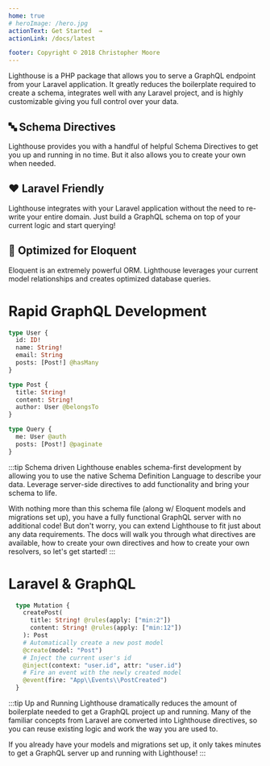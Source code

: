 ```yaml
---
home: true
# heroImage: /hero.jpg
actionText: Get Started  →
actionLink: /docs/latest

footer: Copyright © 2018 Christopher Moore
---
```



Lighthouse is a PHP package that allows you to serve a GraphQL endpoint from your Laravel application. It greatly reduces the boilerplate required to create a schema, integrates well with any Laravel project, and is highly customizable giving you full control over your data.


<div class="features">
  <div class="feature">
    <h2>🔤 Schema Directives</h2> 
    <p>Lighthouse provides you with a handful of helpful Schema Directives to get you up and running in no time. But it also allows you to create your own when needed.</p>
  </div>
  <div class="feature">
    <h2>❤️ Laravel Friendly</h2> 
    <p>Lighthouse integrates with your Laravel application without the need to re-write your entire domain. Just build a GraphQL schema on top of your current logic and start querying!</p>
  </div><div class="feature">
    <h2>💯 Optimized for Eloquent</h2> 
    <p>Eloquent is an extremely powerful ORM. Lighthouse leverages your current model relationships and creates optimized database queries.</p>
  </div>
</div>

# Rapid GraphQL Development

```graphql
type User {
  id: ID!
  name: String!
  email: String
  posts: [Post!] @hasMany
}

type Post {
  title: String!
  content: String!
  author: User @belongsTo
}

type Query {
  me: User @auth
  posts: [Post!] @paginate
}
```

:::tip Schema driven
Lighthouse enables schema-first development by allowing you to use the native Schema Definition Language to describe your data. Leverage server-side directives to add functionality and bring your schema to life.

With nothing more than this schema file (along w/ Eloquent models and migrations set up), you have a fully functional GraphQL server with no additional code! But don't worry, you can extend Lighthouse to fit just about any data requirements. The docs will walk you through what directives are available, how to create your own directives and how to create your own resolvers, so let's get started!
:::
<br>

# Laravel & GraphQL

```graphql
  type Mutation {
    createPost(
      title: String! @rules(apply: ["min:2"])
      content: String! @rules(apply: ["min:12"])
    ): Post
    # Automatically create a new post model
    @create(model: "Post")
    # Inject the current user's id
    @inject(context: "user.id", attr: "user.id")
    # Fire an event with the newly created model
    @event(fire: "App\\Events\\PostCreated")
  }
```

:::tip Up and Running
Lighthouse dramatically reduces the amount of boilerplate needed to get a GraphQL project up and running. Many of the familiar concepts from Laravel are converted into Lighthouse directives, so you can reuse existing logic and work the way you are used to.

If you already have your models and migrations set up, it only takes minutes to get a GraphQL server up and running with Lighthouse!
:::
